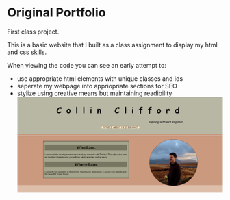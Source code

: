 # Original Portfolio
First class project.

This is a basic website that I built as a class assignment to display my html and css skills.

When viewing the code you can see an early attempt to:
* use appropriate html elements with unique classes and ids
* seperate my webpage into appriopriate sections for SEO
* stylize using creative means but maintaining readibility
![Screenshot of the homepage](images/pothomepagescreenshot.png)
